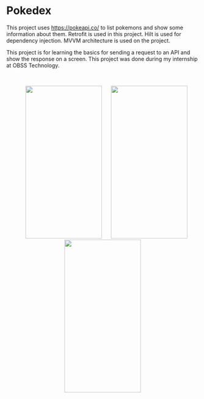 # Pokedex

This project uses https://pokeapi.co/ to list pokemons and show some information about them. Retrofit is used in this project. Hilt is used for 
dependency injection. MVVM architecture is used on the project.

This project is for learning the basics for sending a request to an API and show the response on a screen. This project was done during my internship at OBSS Technology.

&nbsp;

<p align="center" >

<img src="https://user-images.githubusercontent.com/61623237/215550533-c51643e0-c7eb-4365-a497-45d8f4600a66.png" width="200" height="400" hspace="20" >

<img src="https://user-images.githubusercontent.com/61623237/215550553-56d2bcc5-e8e9-4017-ba33-76c6633e1b0e.png" width="200" height="400" >

<img src="https://user-images.githubusercontent.com/61623237/215550558-273ff063-2d8e-4b63-8633-61b633750e17.png" width="200" height="400" hspace="20">

</p>
